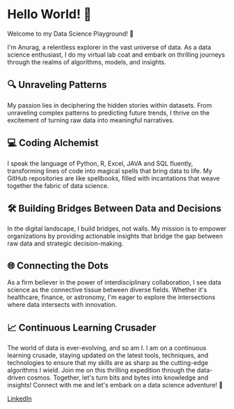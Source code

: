 # Hello World! 👋

Welcome to my Data Science Playground! 🚀

I'm Anurag, a relentless explorer in the vast universe of data. 
As a data science enthusiast, I do my virtual lab coat and embark on thrilling journeys through the realms of algorithms, models, and insights.

## 🔍 Unraveling Patterns
My passion lies in deciphering the hidden stories within datasets. 
From unraveling complex patterns to predicting future trends, I thrive on the excitement of turning raw data into meaningful narratives.

## 💻 Coding Alchemist
I speak the language of Python, R, Excel, JAVA and SQL fluently, transforming lines of code into magical spells that bring data to life. 
My GitHub repositories are like spellbooks, filled with incantations that weave together the fabric of data science.

## 🛠️ Building Bridges Between Data and Decisions
In the digital landscape, I build bridges, not walls. 
My mission is to empower organizations by providing actionable insights that bridge the gap between raw data and strategic decision-making.

## 🌐 Connecting the Dots
As a firm believer in the power of interdisciplinary collaboration, I see data science as the connective tissue between diverse fields. 
Whether it's healthcare, finance, or astronomy, I'm eager to explore the intersections where data intersects with innovation.

## 📈 Continuous Learning Crusader
The world of data is ever-evolving, and so am I. 
I am on a continuous learning crusade, staying updated on the latest tools, techniques, and technologies to ensure that my skills are as sharp as the cutting-edge algorithms I wield.
Join me on this thrilling expedition through the data-driven cosmos. Together, let's turn bits and bytes into knowledge and insights!
Connect with me and let's embark on a data science adventure! 🚀

[LinkedIn]((https://www.linkedin.com/in/anurag-anugam-768404175/))

